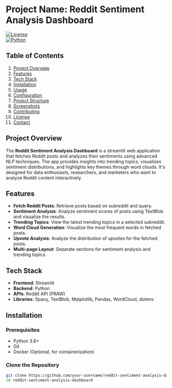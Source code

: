 # **Project Name: Reddit Sentiment Analysis Dashboard**

[![License](https://img.shields.io/badge/license-MIT-blue.svg)](LICENSE)  
[![Python](https://img.shields.io/badge/Python-3.8%2B-brightgreen)](https://www.python.org/downloads/)

## **Table of Contents**

1. [Project Overview](#project-overview)
2. [Features](#features)
3. [Tech Stack](#tech-stack)
4. [Installation](#installation)
5. [Usage](#usage)
6. [Configuration](#configuration)
7. [Project Structure](#project-structure)
8. [Screenshots](#screenshots)
9. [Contributing](#contributing)
10. [License](#license)
11. [Contact](#contact)

## **Project Overview**

The **Reddit Sentiment Analysis Dashboard** is a streamlit web application that fetches Reddit posts and analyzes their sentiments using advanced NLP techniques. The app provides insights into trending topics, visualizes sentiment distributions, and highlights key themes through word clouds. It's designed for data enthusiasts, researchers, and marketers who want to analyze Reddit content interactively.

## **Features**

- **Fetch Reddit Posts**: Retrieve posts based on subreddit and query.
- **Sentiment Analysis**: Analyze sentiment scores of posts using TextBlob and visualize the results.
- **Trending Topics**: View the latest trending topics in a selected subreddit.
- **Word Cloud Generation**: Visualize the most frequent words in fetched posts.
- **Upvote Analysis**: Analyze the distribution of upvotes for the fetched posts.
- **Multi-page Layout**: Separate sections for sentiment analysis and trending topics.

## **Tech Stack**

- **Frontend**: Streamlit
- **Backend**: Python
- **APIs**: Reddit API (PRAW)
- **Libraries**: Spacy, TextBlob, Matplotlib, Pandas, WordCloud, dotenv

## **Installation**

### **Prerequisites**

- Python 3.8+
- Git
- Docker (Optional, for containerization)

### **Clone the Repository**

```bash
git clone https://github.com/your-username/reddit-sentiment-analysis-dashboard.git
cd reddit-sentiment-analysis-dashboard
